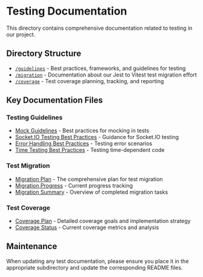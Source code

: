 
# Testing Documentation

This directory contains comprehensive documentation related to testing in our project.

## Directory Structure

- [`/guidelines`](./guidelines/README.md) - Best practices, frameworks, and guidelines for testing
- [`/migration`](./migration/README.md) - Documentation about our Jest to Vitest test migration effort
- [`/coverage`](./coverage/README.md) - Test coverage planning, tracking, and reporting

## Key Documentation Files

### Testing Guidelines

- [Mock Guidelines](./guidelines/MOCK_GUIDELINES.md) - Best practices for mocking in tests
- [Socket.IO Testing Best Practices](./guidelines/SOCKETIO_TESTING_BEST_PRACTICES.md) - Guidance for Socket.IO testing
- [Error Handling Best Practices](./guidelines/ERROR_HANDLING_BEST_PRACTICES.md) - Testing error scenarios
- [Time Testing Best Practices](./guidelines/TIME_TESTING_BEST_PRACTICES.md) - Testing time-dependent code

### Test Migration

- [Migration Plan](./migration/TEST_MIGRATION_PLAN.md) - The comprehensive plan for test migration
- [Migration Progress](./migration/TEST_MIGRATION_PROGRESS.md) - Current progress tracking
- [Migration Summary](./migration/summary.md) - Overview of completed migration tasks

### Test Coverage

- [Coverage Plan](./coverage/TEST_COVERAGE_PLAN.md) - Detailed coverage goals and implementation strategy
- [Coverage Status](./coverage/TEST_COVERAGE_STATUS_2025-03-31.md) - Current coverage metrics and analysis

## Maintenance

When updating any test documentation, please ensure you place it in the appropriate subdirectory and update the corresponding README files.
